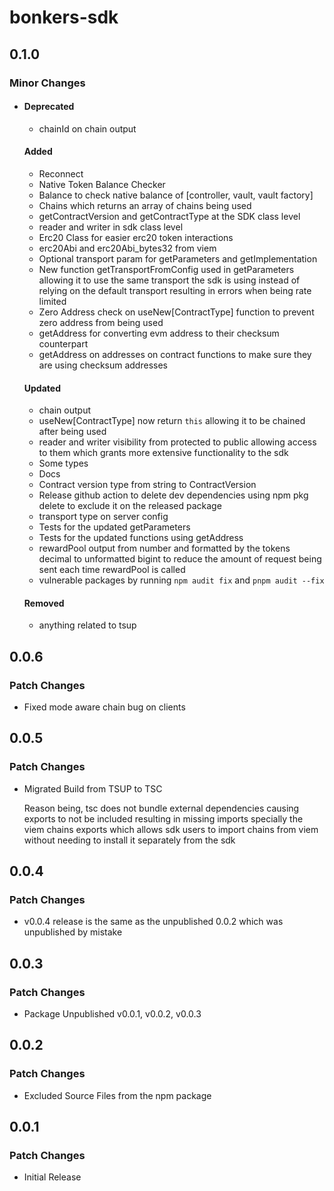 # bonkers-sdk

## 0.1.0

### Minor Changes

- #### Deprecated

  - chainId on chain output

  #### Added

  - Reconnect
  - Native Token Balance Checker
  - Balance to check native balance of [controller, vault, vault factory]
  - Chains which returns an array of chains being used
  - getContractVersion and getContractType at the SDK class level
  - reader and writer in sdk class level
  - Erc20 Class for easier erc20 token interactions
  - erc20Abi and erc20Abi_bytes32 from viem
  - Optional transport param for getParameters and getImplementation
  - New function getTransportFromConfig used in getParameters allowing it to use the same transport the sdk is using instead of relying on the default transport resulting in errors when being rate limited
  - Zero Address check on useNew[ContractType] function to prevent zero address from being used
  - getAddress for converting evm address to their checksum counterpart
  - getAddress on addresses on contract functions to make sure they are using checksum addresses

  #### Updated

  - chain output
  - useNew[ContractType] now return `this` allowing it to be chained after being used
  - reader and writer visibility from protected to public allowing access to them which grants more extensive functionality to the sdk
  - Some types
  - Docs
  - Contract version type from string to ContractVersion
  - Release github action to delete dev dependencies using npm pkg delete to exclude it on the released package
  - transport type on server config
  - Tests for the updated getParameters
  - Tests for the updated functions using getAddress
  - rewardPool output from number and formatted by the tokens decimal to unformatted bigint to reduce the amount of request being sent each time rewardPool is called
  - vulnerable packages by running `npm audit fix` and `pnpm audit --fix`

  #### Removed

  - anything related to tsup

## 0.0.6

### Patch Changes

- Fixed mode aware chain bug on clients

## 0.0.5

### Patch Changes

- Migrated Build from TSUP to TSC

  Reason being, tsc does not bundle external dependencies causing exports to not be included resulting in missing imports specially the viem chains exports which allows sdk users to import chains from viem without needing to install it separately from the sdk

## 0.0.4

### Patch Changes

- v0.0.4 release is the same as the unpublished 0.0.2 which was unpublished by mistake

## 0.0.3

### Patch Changes

- Package Unpublished v0.0.1, v0.0.2, v0.0.3

## 0.0.2

### Patch Changes

- Excluded Source Files from the npm package

## 0.0.1

### Patch Changes

- Initial Release
